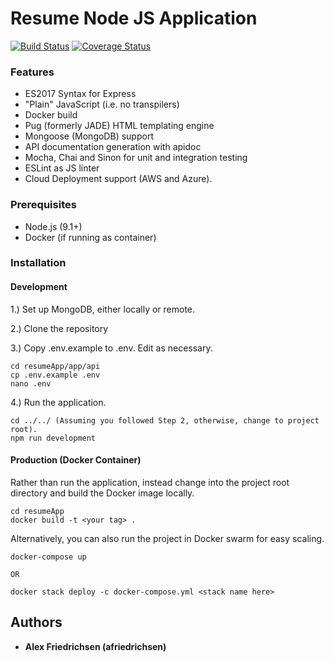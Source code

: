 # Resume Node JS Application
[![Build Status](https://travis-ci.org/afriedrichsen/resumeApp.svg?branch=master)](https://travis-ci.org/afriedrichsen/resumeApp)
[![Coverage Status](https://coveralls.io/repos/github/afriedrichsen/resumeApp/badge.svg?branch=master)](https://coveralls.io/github/afriedrichsen/resumeApp?branch=master)
### Features
* ES2017 Syntax for Express
* "Plain" JavaScript (i.e. no transpilers)
* Docker build
* Pug (formerly JADE) HTML templating engine
* Mongoose (MongoDB) support
* API documentation generation with apidoc
* Mocha, Chai and Sinon for unit and integration testing
* ESLint as JS linter
* Cloud Deployment support (AWS and Azure).


### Prerequisites

* Node.js (9.1+)
* Docker (if running as container)


### Installation

#### Development
1.) Set up MongoDB, either locally or remote.

2.) Clone the repository

3.) Copy .env.example to .env. Edit as necessary.
```
cd resumeApp/app/api
cp .env.example .env
nano .env
```

4.) Run the application.
```
cd ../../ (Assuming you followed Step 2, otherwise, change to project root).
npm run development
```
#### Production (Docker Container)

Rather than run the application, instead change into the project root directory and build the Docker image locally.

```
cd resumeApp
docker build -t <your tag> .
```

Alternatively, you can also run the project in Docker swarm for easy scaling.

```
docker-compose up

OR 

docker stack deploy -c docker-compose.yml <stack name here>
```

## Authors

* **Alex Friedrichsen (afriedrichsen)**
